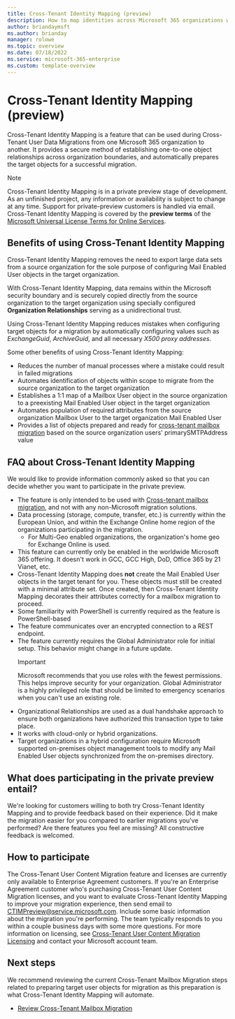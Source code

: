 ```yaml
---
title: Cross-Tenant Identity Mapping (preview)
description: How to map identities across Microsoft 365 organizations when preparing for cross-tenant migrations. 
author: briandaymsft
ms.author: brianday
manager: rolowe
ms.topic: overview
ms.date: 07/18/2022
ms.service: microsoft-365-enterprise
ms.custom: template-overview
---
```


# Cross-Tenant Identity Mapping (preview)

Cross-Tenant Identity Mapping is a feature that can be used during Cross-Tenant User Data Migrations from one Microsoft 365 organization to another. It provides a secure method of establishing one-to-one object relationships across organization boundaries, and automatically prepares the target objects for a successful migration.

> [!NOTE]
> Cross-Tenant Identity Mapping is in a private preview stage of development. As an unfinished project, any information or availability is subject to change at any time. Support for private-preview customers is handled via email. Cross-Tenant Identity Mapping is covered by the **preview terms** of the [Microsoft Universal License Terms for Online Services](https://www.microsoft.com/licensing/terms/product/ForOnlineServices/all).

## Benefits of using Cross-Tenant Identity Mapping

Cross-Tenant Identity Mapping removes the need to export large data sets from a source organization for the sole purpose of configuring Mail Enabled User objects in the target organization.

With Cross-Tenant Identity Mapping, data remains within the Microsoft security boundary and is securely copied directly from the source organization to the target organization using specially configured **Organization Relationships** serving as a unidirectional trust.

Using Cross-Tenant Identity Mapping reduces mistakes when configuring target objects for a migration by automatically configuring values such as _ExchangeGuid_, _ArchiveGuid_, and all necessary _X500 proxy addresses_.

Some other benefits of using Cross-Tenant Identity Mapping:

- Reduces the number of manual processes where a mistake could result in failed migrations
- Automates identification of objects within scope to migrate from the source organization to the target organization
- Establishes a 1:1 map of a Mailbox User object in the source organization to a preexisting Mail Enabled User object in the target organization
- Automates population of required attributes from the source organization Mailbox User to the target organization Mail Enabled User
- Provides a list of objects prepared and ready for [cross-tenant mailbox migration](cross-tenant-mailbox-migration.md) based on the source organization users' primarySMTPAddress value

## FAQ about Cross-Tenant Identity Mapping

We would like to provide information commonly asked so that you can decide whether you want to participate in the private preview.

- The feature is only intended to be used with [Cross-tenant mailbox migration](cross-tenant-mailbox-migration.md), and not with any non-Microsoft migration solutions.
- Data processing (storage, compute, transfer, etc.) is currently within the European Union, and within the Exchange Online home region of the organizations participating in the migration.
  - For Multi-Geo enabled organizations, the organization's home geo for Exchange Online is used.
- This feature can currently only be enabled in the worldwide Microsoft 365 offering. It doesn't work in GCC, GCC High, DoD, Office 365 by 21 Vianet, etc.
- Cross-Tenant Identity Mapping does **not** create the Mail Enabled User objects in the target tenant for you. These objects must still be created with a minimal attribute set. Once created, then Cross-Tenant Identity Mapping decorates their attributes correctly for a mailbox migration to proceed.
- Some familiarity with PowerShell is currently required as the feature is PowerShell-based
- The feature communicates over an encrypted connection to a REST endpoint.
- The feature currently requires the Global Administrator role for initial setup. This behavior might change in a future update.
   > [!IMPORTANT]
   > Microsoft recommends that you use roles with the fewest permissions. This helps improve security for your organization. Global Administrator is a highly privileged role that should be limited to emergency scenarios when you can't use an existing role.
- Organizational Relationships are used as a dual handshake approach to ensure both organizations have authorized this transaction type to take place.
- It works with cloud-only or hybrid organizations.
- Target organizations in a hybrid configuration require Microsoft supported on-premises object management tools to modify any Mail Enabled User objects synchronized from the on-premises directory.

## What does participating in the private preview entail?

We're looking for customers willing to both try Cross-Tenant Identity Mapping and to provide feedback based on their experience. Did it make the migration easier for you compared to earlier migrations you've performed? Are there features you feel are missing? All constructive feedback is welcomed.

## How to participate

The Cross-Tenant User Content Migration feature and licenses are currently only available to Enterprise Agreement customers. If you're an Enterprise Agreement customer who's purchasing Cross-Tenant User Content Migration licenses, and you want to evaluate Cross-Tenant Identity Mapping to improve your migration experience, then send email to [CTIMPreview@service.microsoft.com](mailto:CTIMPreview@service.microsoft.com). Include some basic information about the migration you're performing. The team typically responds to you within a couple business days with some more questions. For more information on licensing, see [Cross-Tenant User Content Migration Licensing](cross-tenant-mailbox-migration.md?#licensing) and contact your Microsoft account team.

## Next steps

We recommend reviewing the current Cross-Tenant Mailbox Migration steps related to preparing target user objects for migration as this preparation is what Cross-Tenant Identity Mapping will automate.

- [Review Cross-Tenant Mailbox Migration](cross-tenant-mailbox-migration.md#prepare-target-user-objects-for-migration)
